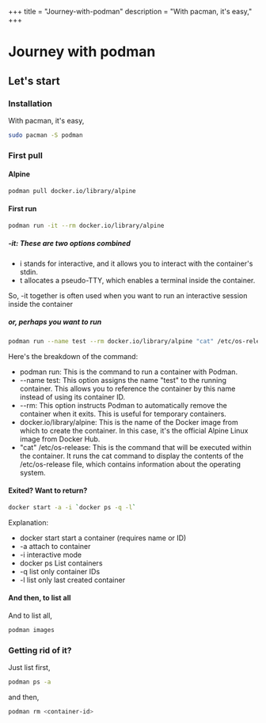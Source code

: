 +++
title = "Journey-with-podman"
description = "With pacman, it's easy,"
+++

# Journey with podman

## Let's start

### Installation

With pacman, it's easy,

```bash
sudo pacman -S podman
```

### First pull

#### Alpine

```bash
podman pull docker.io/library/alpine
```

#### First run

```bash
podman run -it --rm docker.io/library/alpine
```

##### -it: These are two options combined

- i stands for interactive, and it allows you to interact with the container's stdin.
- t allocates a pseudo-TTY, which enables a terminal inside the container.

So, -it together is often used when you want to run an interactive session inside the container

##### or, perhaps you want to run

```bash
podman run --name test --rm docker.io/library/alpine "cat" /etc/os-release
```

Here's the breakdown of the command:

- podman run: This is the command to run a container with Podman.
- --name test: This option assigns the name "test" to the running container. This allows you to reference the container by this name instead of using its container ID.
- --rm: This option instructs Podman to automatically remove the container when it exits. This is useful for temporary containers.
- docker.io/library/alpine: This is the name of the Docker image from which to create the container. In this case, it's the official Alpine Linux image from Docker Hub.
- "cat" /etc/os-release: This is the command that will be executed within the container. It runs the cat command to display the contents of the /etc/os-release file, which contains information about the operating system.

#### Exited? Want to return?

```bash
docker start -a -i `docker ps -q -l`
```

Explanation:

- docker start start a container (requires name or ID)
- -a attach to container
- -i interactive mode
- docker ps List containers
- -q list only container IDs
- -l list only last created container

#### And then, to list all

And to list all,

```bash
podman images
```

### Getting rid of it?

Just list first,

```bash
podman ps -a
```

and then,

```bash
podman rm <container-id>
```

